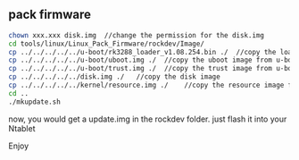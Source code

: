## pack firmware ##
```bash
chown xxx.xxx disk.img  //change the permission for the disk.img
cd tools/linux/Linux_Pack_Firmware/rockdev/Image/
cp ../../../../../u-boot/rk3288_loader_v1.08.254.bin ./  //copy the loader from u-boot
cp ../../../../../u-boot/uboot.img ./  //copy the uboot image from u-boot
cp ../../../../../u-boot/trust.img ./  //copy the trust image from u-boot
cp ../../../../../disk.img ./	//copy the disk image
cp ../../../../../kernel/resource.img ./	//copy the resource image from kernel
cd ..
./mkupdate.sh
```

now, you would get a update.img in the rockdev folder.
just flash it into your Ntablet

Enjoy
